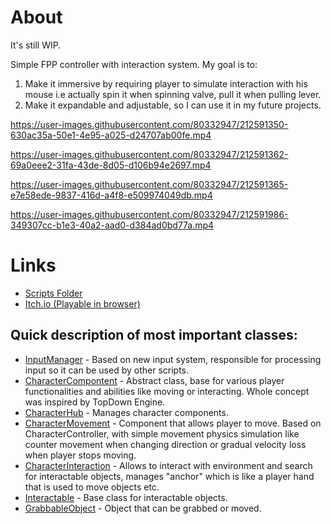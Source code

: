 # About

It's still WIP.

Simple FPP controller with interaction system. My goal is to:

1. Make it immersive by requiring player to simulate interaction with his mouse i.e actually spin it when spinning valve, pull it when pulling lever.
2. Make it expandable and adjustable, so I can use it in my future projects.

https://user-images.githubusercontent.com/80332947/212591350-630ac35a-50e1-4e95-a025-d24707ab00fe.mp4


https://user-images.githubusercontent.com/80332947/212591362-69a0eee2-31fa-43de-8d05-d106b94e2697.mp4


https://user-images.githubusercontent.com/80332947/212591365-e7e58ede-9837-416d-a4f8-e509974049db.mp4


https://user-images.githubusercontent.com/80332947/212591986-349307cc-b1e3-40a2-aad0-d384ad0bd77a.mp4

# Links

* [Scripts Folder](https://github.com/Ys95/InteractionsDemo/tree/main/Assets/PuzzleDungeon/Scripts)
* [Itch.io (Playable in browser)](https://ys95.itch.io/dungeon-demo)

## Quick description of most important classes:
* [InputManager](https://github.com/Ys95/InteractionsDemo/blob/main/Assets/PuzzleDungeon/Scripts/Input/InputManager.cs) - Based on new input system, responsible for processing input so it can be used by other scripts.
* [CharacterCompontent](https://github.com/Ys95/InteractionsDemo/blob/main/Assets/PuzzleDungeon/Scripts/Character/CharacterComponent.cs) - Abstract class, base for various player functionalities and abilities like moving or interacting. Whole concept was inspired by TopDown Engine.
* [CharacterHub](https://github.com/Ys95/InteractionsDemo/blob/main/Assets/PuzzleDungeon/Scripts/Character/CharacterHub.cs) - Manages character components. 
* [CharacterMovement](https://github.com/Ys95/InteractionsDemo/blob/main/Assets/PuzzleDungeon/Scripts/Character/CharacterMovement.cs) - Component that allows player to move. Based on CharacterController, with simple movement physics simulation like counter movement when changing direction or gradual velocity loss when player stops moving.
* [CharacterInteraction](https://github.com/Ys95/InteractionsDemo/blob/main/Assets/PuzzleDungeon/Scripts/Character/CharacterInteractions.cs) - Allows to interact with environment and search for interactable objects, manages "anchor" which is like a player hand that is used to move objects etc.
* [Interactable](https://github.com/Ys95/InteractionsDemo/blob/main/Assets/PuzzleDungeon/Scripts/Interactions/Interactable.cs) - Base class for interactable objects.
* [GrabbableObject](https://github.com/Ys95/InteractionsDemo/blob/main/Assets/PuzzleDungeon/Scripts/Interactions/GrabbableObject.cs) - Object that can be grabbed or moved.

